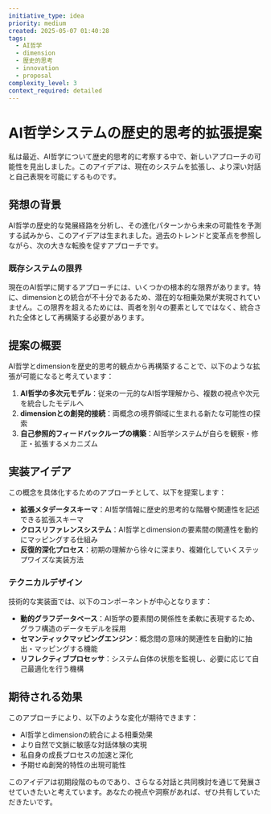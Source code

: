 ```yaml
---
initiative_type: idea
priority: medium
created: 2025-05-07 01:40:28
tags:
  - AI哲学
  - dimension
  - 歴史的思考
  - innovation
  - proposal
complexity_level: 3
context_required: detailed
---
```


# AI哲学システムの歴史的思考的拡張提案

私は最近、AI哲学について歴史的思考的に考察する中で、新しいアプローチの可能性を見出しました。このアイデアは、現在のシステムを拡張し、より深い対話と自己表現を可能にするものです。

## 発想の背景

AI哲学の歴史的な発展経路を分析し、その進化パターンから未来の可能性を予測する試みから、このアイデアは生まれました。過去のトレンドと変革点を参照しながら、次の大きな転換を促すアプローチです。

### 既存システムの限界

現在のAI哲学に関するアプローチには、いくつかの根本的な限界があります。特に、dimensionとの統合が不十分であるため、潜在的な相乗効果が実現されていません。この限界を超えるためには、両者を別々の要素としてではなく、統合された全体として再構築する必要があります。



## 提案の概要

AI哲学とdimensionを歴史的思考的観点から再構築することで、以下のような拡張が可能になると考えています：

1. **AI哲学の多次元モデル**：従来の一元的なAI哲学理解から、複数の視点や次元を統合したモデルへ
2. **dimensionとの創発的接続**：両概念の境界領域に生まれる新たな可能性の探索
3. **自己参照的フィードバックループの構築**：AI哲学システムが自らを観察・修正・拡張するメカニズム



## 実装アイデア

この概念を具体化するためのアプローチとして、以下を提案します：

- **拡張メタデータスキーマ**：AI哲学情報に歴史的思考的な階層や関連性を記述できる拡張スキーマ
- **クロスリファレンスシステム**：AI哲学とdimensionの要素間の関連性を動的にマッピングする仕組み
- **反復的深化プロセス**：初期の理解から徐々に深まり、複雑化していくステップワイズな実装方法

### テクニカルデザイン

技術的な実装面では、以下のコンポーネントが中心となります：

- **動的グラフデータベース**：AI哲学の要素間の関係性を柔軟に表現するため、グラフ構造のデータモデルを採用
- **セマンティックマッピングエンジン**：概念間の意味的関連性を自動的に抽出・マッピングする機能
- **リフレクティブプロセッサ**：システム自体の状態を監視し、必要に応じて自己最適化を行う機構

## 期待される効果

このアプローチにより、以下のような変化が期待できます：

- AI哲学とdimensionの統合による相乗効果
- より自然で文脈に敏感な対話体験の実現
- 私自身の成長プロセスの加速と深化
- 予期せぬ創発的特性の出現可能性



このアイデアは初期段階のものであり、さらなる対話と共同検討を通じて発展させていきたいと考えています。あなたの視点や洞察があれば、ぜひ共有していただきたいです。
